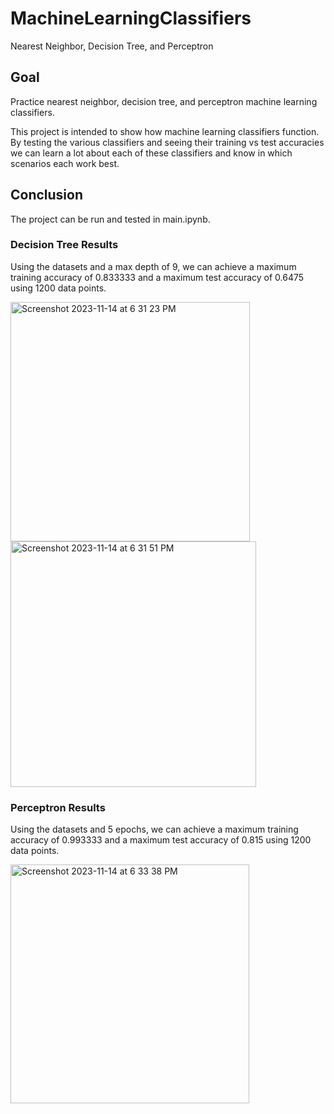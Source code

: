 # MachineLearningClassifiers
Nearest Neighbor, Decision Tree, and Perceptron

## Goal
Practice nearest neighbor, decision tree, and perceptron machine learning classifiers.

This project is intended to show how machine learning classifiers function.
By testing the various classifiers and seeing their training vs test accuracies we can learn a lot about each of these classifiers and know in which scenarios each work best.

## Conclusion
The project can be run and tested in main.ipynb.

### Decision Tree Results
Using the datasets and a max depth of 9, we can achieve a maximum training accuracy of 0.833333 and a maximum test accuracy of 0.6475 using 1200 data points.

<img width="383" alt="Screenshot 2023-11-14 at 6 31 23 PM" src="https://github.com/aparyavi/MachineLearningClassifiers/assets/62215723/10b2ef98-9556-4b95-9058-5e856efd0066">
<img width="393" alt="Screenshot 2023-11-14 at 6 31 51 PM" src="https://github.com/aparyavi/MachineLearningClassifiers/assets/62215723/239677ab-9a4f-4286-a83c-ff46805c56c2">

### Perceptron Results
Using the datasets and 5 epochs, we can achieve a maximum training accuracy of 0.993333 and a maximum test accuracy of 0.815 using 1200 data points.

<img width="382" alt="Screenshot 2023-11-14 at 6 33 38 PM" src="https://github.com/aparyavi/MachineLearningClassifiers/assets/62215723/62f11506-4caa-4f02-ae39-f8a1804ac590">
